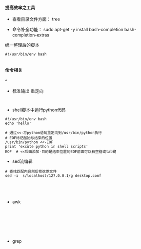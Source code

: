 #### 提高效率之工具


- 查看目录文件方面：
tree  

- 命令补全功能：
sudo apt-get -y install bash-completion  bash-completion-extras



统一整理后的脚本
```SHELL
#!/usr/bin/env bash


```


#### 命令相关
^


- 标准输出 重定向
```


```

-  shell脚本中运行python代码
```SHELL
#!/usr/bin/env bash
echo 'hello'

# 通过<<-将python语句重定向到/usr/bin/python执行
# EOF标记起始与结束的位置
/usr/bin/python <<-EOF
print 'excute python in shell scripts'
EOF  # <<后面添加-目的是结束位置的EOF前面可以有空格或tab键
```


- sed流编辑
```shell
# 查找匹配内容然后修改原文件
sed -i  s/localhost/127.0.0.1/g desktop.conf





```


- awk
```shell







```

- grep
```shell







```
